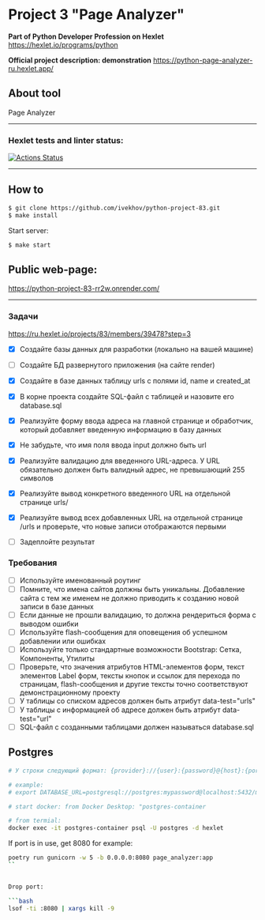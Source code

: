 # Project 3 "Page Analyzer"

**Part of Python Developer Profession on Hexlet**
https://hexlet.io/programs/python

**Official project description: demonstration**
https://python-page-analyzer-ru.hexlet.app/


## About tool

Page Analyzer

---



### Hexlet tests and linter status:
[![Actions Status](https://github.com/ivekhov/python-project-83/actions/workflows/hexlet-check.yml/badge.svg)](https://github.com/ivekhov/python-project-83/actions)


----
## How to

```bash
$ git clone https://github.com/ivekhov/python-project-83.git
$ make install
```

Start server:
```bash
$ make start
```

## Public web-page:

https://python-project-83-rr2w.onrender.com/

----

### Задачи
https://ru.hexlet.io/projects/83/members/39478?step=3 


- [x] Создайте базы данных для разработки (локально на вашей машине) 

- [ ] Создайте БД развернутого приложения (на сайте render)

- [x] Создайте в базе данных таблицу urls с полями id, name и created_at

- [x] В корне проекта создайте SQL-файл с таблицей и назовите его database.sql

- [x] Реализуйте форму ввода адреса на главной странице и обработчик, который добавляет введенную информацию в базу данных

- [x] Не забудьте, что имя поля ввода input должно быть url

- [x] Реализуйте валидацию для введенного URL-адреса. У URL обязательно должен быть валидный адрес, не превышающий 255 символов

- [x] Реализуйте вывод конкретного введенного URL на отдельной странице urls/<id>

- [x] Реализуйте вывод всех добавленных URL на отдельной странице /urls и проверьте, что новые записи отображаются первыми

- [ ] Задеплойте результат


### Требования
- [ ] Используйте именованный роутинг
- [ ] Помните, что имена сайтов должны быть уникальны. Добавление сайта с тем же именем не должно приводить к созданию новой записи в базе данных
- [ ] Если данные не прошли валидацию, то должна рендериться форма с выводом ошибки
- [ ] Используйте flash-сообщения для оповещения об успешном добавлении или ошибках
- [ ] Используйте только стандартные возможности Bootstrap: Сетка, Компоненты, Утилиты
- [ ] Проверьте, что значения атрибутов HTML-элементов форм, текст элементов Label форм, тексты кнопок и ссылок для перехода по страницам, flash-сообщения и другие тексты точно соответствуют демонстрационному проекту
- [ ] У таблицы со списком адресов должен быть атрибут data-test="urls"
- [ ] У таблицы с информацией об адресе должен быть атрибут data-test="url"
- [ ] SQL-файл с созданными таблицами должен называться database.sql

## Postgres

```bash
# У строки следующий формат: {provider}://{user}:{password}@{host}:{port}/{db}

# example: 
# export DATABASE_URL=postgresql://postgres:mypassword@localhost:5432/mydb

# start docker: from Docker Desktop: "postgres-container

# from termial:
docker exec -it postgres-container psql -U postgres -d hexlet
```


If port is in use, get 8080 for example:
```bash
poetry run gunicorn -w 5 -b 0.0.0.0:8080 page_analyzer:app
``

    
Drop port:

```bash
lsof -ti :8080 | xargs kill -9
```